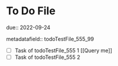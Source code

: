 # To Do File

due:: 2022-09-24

metadatafield:: todoTestFile_555\_99

- [ ] Task of todoTestFile_555 1 [[Query me]]
- [ ] Task of todoTestFile_555 2
